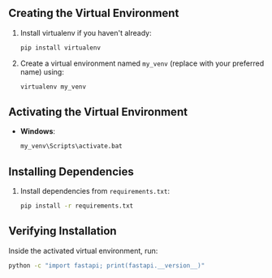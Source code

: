 ## Creating the Virtual Environment

1. Install virtualenv if you haven't already:

   ```bash
   pip install virtualenv
   ```

2. Create a virtual environment named `my_venv` (replace with your preferred name) using:

   ```bash
   virtualenv my_venv
   ```

## Activating the Virtual Environment

- **Windows**:

  ```bash
  my_venv\Scripts\activate.bat
  ```

## Installing Dependencies

1. Install dependencies from `requirements.txt`:

   ```bash
   pip install -r requirements.txt
   ```

## Verifying Installation

Inside the activated virtual environment, run:

```bash
python -c "import fastapi; print(fastapi.__version__)"
```
